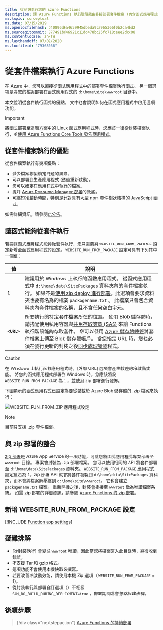 ```yaml
---
title: 從封裝執行您的 Azure Functions
description: 讓 Azure Functions 執行階段藉由掛接部署套件檔案 (內含函式應用程式的專案檔) 來執行函式。
ms.topic: conceptual
ms.date: 07/15/2019
ms.openlocfilehash: d40896d6a4659945dbeda9ca965366f0b2ca4bd2
ms.sourcegitcommit: 877491bd46921c11dd478bd25fc718ceee2dcc08
ms.contentlocale: zh-TW
ms.lasthandoff: 07/02/2020
ms.locfileid: "79365266"
---
```

# <a name="run-your-azure-functions-from-a-package-file"></a>從套件檔案執行 Azure Functions

在 Azure 中，您可以直接從函式應用程式中的部署套件檔案執行函式。 另一個選項是將您的檔案部署在函式應用程式的 `d:\home\site\wwwroot` 目錄中。

本文說明從套件執行函式的優點。 文中也會說明如何在函式應用程式中啟用這項功能。

> [!IMPORTANT]
> 將函式部署至高階[方案](functions-scale.md#premium-plan)中的 Linux 函式應用程式時，您應該一律從封裝檔案執行，並[使用 Azure Functions Core Tools 發佈應用程式](functions-run-local.md#project-file-deployment)。

## <a name="benefits-of-running-from-a-package-file"></a>從套件檔案執行的優點
  
從套件檔案執行有幾項優點：

+ 減少檔案複製鎖定問題的風險。
+ 可以部署到生產應用程式 (透過重新啟動)。
+ 您可以確定在應用程式中執行的檔案。
+ 提升 [Azure Resource Manager 部署](functions-infrastructure-as-code.md)的效能。
+ 可縮短冷啟動時間，特別是針對具有大型 npm 套件樹狀結構的 JavaScript 函式。

如需詳細資訊，請參閱[此公告](https://github.com/Azure/app-service-announcements/issues/84)。

## <a name="enabling-functions-to-run-from-a-package"></a>讓函式能夠從套件執行

若要讓函式應用程式能夠從套件執行，您只需要將 `WEBSITE_RUN_FROM_PACKAGE` 設定新增至函式應用程式的設定。 `WEBSITE_RUN_FROM_PACKAGE` 設定可具有下列其中一個值：

| 值  | 說明  |
|---------|---------|
| **`1`**  | 建議用於 Windows 上執行的函數應用程式。 從函式應用程式中 `d:\home\data\SitePackages` 資料夾內的套件檔案執行。 如果不是[使用 zip deploy 進行部署](#integration-with-zip-deployment)，此選項會要求資料夾也要有名為的檔案 `packagename.txt` 。 此檔案只會包含資料夾內套件檔案的名稱，且不含任何空白字元。 |
|**`<URL>`**  | 所要執行的特定套件檔案所在的位置。 使用 Blob 儲存體時，請搭配使用私用容器與[共用存取簽章 (SAS)](../vs-azure-tools-storage-manage-with-storage-explorer.md#generate-a-sas-in-storage-explorer) 來讓 Functions 執行階段能夠存取套件。 您可以使用 [Azure 儲存體總管](../vs-azure-tools-storage-manage-with-storage-explorer.md)將套件檔案上傳至 Blob 儲存體帳戶。 當您指定 URL 時，您也必須在發行更新的封裝之後[同步處理觸發](functions-deployment-technologies.md#trigger-syncing)程式。 |

> [!CAUTION]
> 在 Windows 上執行函數應用程式時，[外部 URL] 選項會產生較差的冷啟動效能。 將您的函式應用程式部署到 Windows 時，您應該將設 `WEBSITE_RUN_FROM_PACKAGE` 為 `1` ，並使用 zip 部署進行發佈。

下圖顯示的函式應用程式已設定為要從裝載於 Azure Blob 儲存體的 .zip 檔案來執行：

![WEBSITE_RUN_FROM_ZIP 應用程式設定](./media/run-functions-from-deployment-package/run-from-zip-app-setting-portal.png)

> [!NOTE]
> 目前只支援 .zip 套件檔案。

## <a name="integration-with-zip-deployment"></a>與 zip 部署的整合

[zip 部署][Zip deployment for Azure Functions]是 Azure App Service 的一項功能，可讓您將函式應用程式專案部署至 `wwwroot` 目錄。 專案會封裝為 .zip 部署檔案。 您可以使用相同的 API 將套件部署至 `d:\home\data\SitePackages` 資料夾。 `WEBSITE_RUN_FROM_PACKAGE` 應用程式設定值若為 `1`，zip 部署 API 就會將套件複製到 `d:\home\data\SitePackages` 資料夾，而不會將檔案解壓縮到 `d:\home\site\wwwroot`。 它也會建立 `packagename.txt` 檔案。 重新開機之後，封裝會掛接至 `wwwroot` 做為唯讀檔案系統。 如需 zip 部署的詳細資訊，請參閱 [Azure Functions 的 zip 部署](deployment-zip-push.md)。

## <a name="adding-the-website_run_from_package-setting"></a>新增 WEBSITE_RUN_FROM_PACKAGE 設定

[!INCLUDE [Function app settings](../../includes/functions-app-settings.md)]


## <a name="troubleshooting"></a>疑難排解

- [從封裝執行] 會變成 `wwwroot` 唯讀，因此當您將檔案寫入此目錄時，將會收到錯誤。
- 不支援 Tar 和 gzip 格式。
- 這項功能不會使用本機快取來撰寫。
- 若要改善冷啟動效能，請使用本機 Zip 選項（ `WEBSITE_RUN_FROM_PACKAGE` = 1）。
- 從封裝執行與部署自訂選項（）不相容 `SCM_DO_BUILD_DURING_DEPLOYMENT=true` ，部署期間將會忽略組建步驟。

## <a name="next-steps"></a>後續步驟

> [!div class="nextstepaction"]
> [Azure Functions 的持續部署](functions-continuous-deployment.md)

[Zip deployment for Azure Functions]: deployment-zip-push.md
